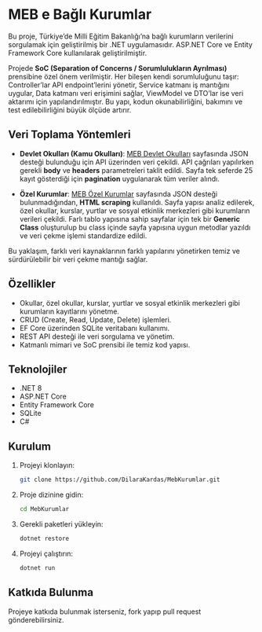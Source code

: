 # MEB e Bağlı Kurumlar

Bu proje, Türkiye’de Milli Eğitim Bakanlığı’na bağlı kurumların verilerini sorgulamak için geliştirilmiş bir .NET uygulamasıdır. ASP.NET Core ve Entity Framework Core kullanılarak geliştirilmiştir.

Projede **SoC (Separation of Concerns / Sorumlulukların Ayrılması)** prensibine özel önem verilmiştir. Her bileşen kendi sorumluluğunu taşır: Controller’lar API endpoint’lerini yönetir, Service katmanı iş mantığını uygular, Data katmanı veri erişimini sağlar, ViewModel ve DTO’lar ise veri aktarımı için yapılandırılmıştır. Bu yapı, kodun okunabilirliğini, bakımını ve test edilebilirliğini büyük ölçüde artırır.

## Veri Toplama Yöntemleri

- **Devlet Okulları (Kamu Okulları)**: [MEB Devlet Okulları](https://www.meb.gov.tr/baglantilar/okullar/index.php) sayfasında JSON desteği bulunduğu için API üzerinden veri çekildi. API çağrıları yapılırken gerekli **body** ve **headers** parametreleri taklit edildi. Sayfa tek seferde 25 kayıt gösterdiği için **pagination** uygulanarak tüm veriler alındı.

- **Özel Kurumlar**: [MEB Özel Kurumlar](https://ookgm.meb.gov.tr/kurumlar.php?tur=okul) sayfasında JSON desteği bulunmadığından, **HTML scraping** kullanıldı. Sayfa yapısı analiz edilerek, özel okullar, kurslar, yurtlar ve sosyal etkinlik merkezleri gibi kurumların verileri çekildi. Farlı tablo yapısına sahip sayfalar için tek bir **Generic Class** oluşturulup bu class içinde sayfa yapısına uygun metodlar yazıldı ve veri çekme işlemi standardize edildi.  

Bu yaklaşım, farklı veri kaynaklarının farklı yapılarını yönetirken temiz ve sürdürülebilir bir veri çekme mantığı sağlar.

## Özellikler

- Okullar, özel okullar, kurslar, yurtlar ve sosyal etkinlik merkezleri gibi kurumların kayıtlarını yönetme.
- CRUD (Create, Read, Update, Delete) işlemleri.
- EF Core üzerinden SQLite veritabanı kullanımı.
- REST API desteği ile veri sorgulama ve yönetim.
- Katmanlı mimari ve SoC prensibi ile temiz kod yapısı.

## Teknolojiler

- .NET 8
- ASP.NET Core
- Entity Framework Core
- SQLite
- C#

## Kurulum

1. Projeyi klonlayın:
   
   ```bash
   git clone https://github.com/DilaraKardas/MebKurumlar.git

3. Proje dizinine gidin:
    ```bash
    cd MebKurumlar
4. Gerekli paketleri yükleyin:
   ```bash
   dotnet restore
6. Projeyi çalıştırın:
   ```bash
   dotnet run

## Katkıda Bulunma

Projeye katkıda bulunmak isterseniz, fork yapıp pull request gönderebilirsiniz.


